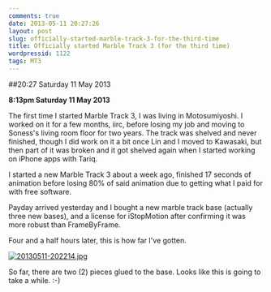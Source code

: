 ```yaml
---
comments: true
date: 2013-05-11 20:27:26
layout: post
slug: officially-started-marble-track-3-for-the-third-time
title: Officially started Marble Track 3 (for the third time)
wordpressid: 1122
tags: MT3
---
```


##20:27 Saturday 11 May 2013

**8:13pm Saturday 11 May 2013**

The first time I started Marble Track 3, I was living in Motosumiyoshi.  I worked on it for a few months, iirc, before losing my job and moving to Soness's living room floor for two years.  The track was shelved and never finished, though I did work on it a bit once Lin and I moved to Kawasaki, but then part of it was broken and it got shelved again when I started working on iPhone apps with Tariq. 

I started a new Marble Track 3 about a week ago, finished 17 seconds of animation before losing 80% of said animation due to getting what I paid for with free software.  

Payday arrived yesterday and I bought a new marble track base (actually three new bases), and a license for iStopMotion after confirming it was more robust than FrameByFrame.  

Four and a half hours later, this is how far I've gotten. 

[![20130511-202214.jpg](http://robnugen.com/blog/wp-content/uploads/2013/05/20130511-202214.jpg)](http://robnugen.com/blog/wp-content/uploads/2013/05/20130511-202214.jpg)

So far, there are two (2) pieces glued to the base.  Looks like this is going to take a while.  :-)
